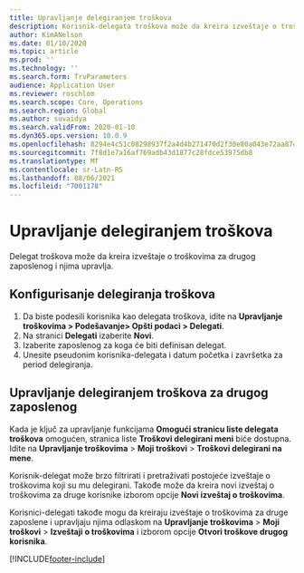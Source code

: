 ```yaml
---
title: Upravljanje delegiranjem troškova
description: Korisnik-delegata troškova može da kreira izveštaje o troškovima za drugog zaposlenog u organizaciji i upravlja njima.
author: KimANelson
ms.date: 01/10/2020
ms.topic: article
ms.prod: ''
ms.technology: ''
ms.search.form: TrvParameters
audience: Application User
ms.reviewer: roschlom
ms.search.scope: Core, Operations
ms.search.region: Global
ms.author: suvaidya
ms.search.validFrom: 2020-01-10
ms.dyn365.ops.version: 10.0.9
ms.openlocfilehash: 8294e4c51c08298937f2a4d4b271470d2f30e80a043e72aa874aa91306ac6712
ms.sourcegitcommit: 7f8d1e7a16af769adb43d1877c28fdce53975db8
ms.translationtype: MT
ms.contentlocale: sr-Latn-RS
ms.lasthandoff: 08/06/2021
ms.locfileid: "7001178"
---
```

# <a name="manage-expense-delegation"></a>Upravljanje delegiranjem troškova

Delegat troškova može da kreira izveštaje o troškovima za drugog zaposlenog i njima upravlja.

## <a name="configure-expense-delegation"></a>Konfigurisanje delegiranja troškova

1. Da biste podesili korisnika kao delegata troškova, idite na **Upravljanje troškovima > Podešavanje> Opšti podaci > Delegati**.
2. Na stranici **Delegati** izaberite **Novi**.
3. Izaberite zaposlenog za koga će biti definisan delegat. 
4. Unesite pseudonim korisnika-delegata i datum početka i završetka za period delegiranja.

## <a name="manage-expense-delegation-for-another-employee"></a>Upravljanje delegiranjem troškova za drugog zaposlenog

Kada je ključ za upravljanje funkcijama **Omogući stranicu liste delegata troškova** omogućen, stranica liste **Troškovi delegirani meni** biće dostupna. Idite na **Upravljanje troškovima** > **Moji troškovi** > **Troškovi delegirani na mene**.

Korisnik-delegat može brzo filtrirati i pretraživati postojeće izveštaje o troškovima koji su mu delegirani. Takođe može da kreira novi izveštaj o troškovima za druge korisnike izborom opcije **Novi izveštaj o troškovima**.

Korisnici-delegati takođe mogu da kreiraju izveštaje o troškovima za druge zaposlene i upravljaju njima odlaskom na **Upravljanje troškovima** > **Moji troškovi** > **Izveštaji o troškovima** i izborom opcije **Otvori troškove drugog korisnika**.


[!INCLUDE[footer-include](../includes/footer-banner.md)]